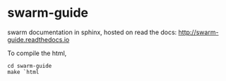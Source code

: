 # swarm-guide

swarm documentation in sphinx, hosted on read the docs: http://swarm-guide.readthedocs.io

To compile the html,

```shell
cd swarm-guide
make `html
```
